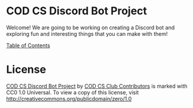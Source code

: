 # COD CS Discord Bot Project
Welcome! We are going to be working on creating a Discord bot and exploring fun and interesting things that you can make with them!

[Table of Contents](./docs/README.md)

# License
[COD CS Discord Bot Project](https://github.com/cod-cs-club/discord-bot-project) by [COD CS Club Contributors](https://github.com/cod-cs-club) is marked with CC0 1.0 Universal. To view a copy of this license, visit http://creativecommons.org/publicdomain/zero/1.0